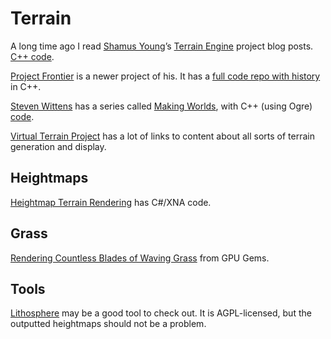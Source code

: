 # Terrain

A long time ago I read [Shamus Young](http://www.shamusyoung.com/)’s [Terrain
Engine](http://www.shamusyoung.com/twentysidedtale/?p=141) project blog posts.
[C++ code](http://www.shamusyoung.com/files/terrain_source.zip).

[Project Frontier](http://www.shamusyoung.com/twentysidedtale/?p=11874) is a
newer project of his.  It has a [full code repo with
history](https://bitbucket.org/shamusyoung/frontier) in C++.

[Steven Wittens](http://acko.net/) has a series called [Making
Worlds](http://acko.net/blog/making-worlds-introduction/), with C++ (using
Ogre) [code](https://github.com/unconed/NFSpace).

[Virtual Terrain Project](http://vterrain.org/) has a lot of links to content
about all sorts of terrain generation and display.

## Heightmaps

[Heightmap Terrain Rendering](http://www.catalinzima.com/xna/tutorials/4-uses-of-vtf/terrain-rendering-using-heightmaps/)
has C#/XNA code.

## Grass

[Rendering Countless Blades of Waving Grass](http://http.developer.nvidia.com/GPUGems/gpugems_ch07.html)
from GPU Gems.

## Tools

[Lithosphere](http://codeflow.org/entries/2010/aug/21/lithosphere/) may be a
good tool to check out.  It is AGPL-licensed, but the outputted heightmaps
should not be a problem.
